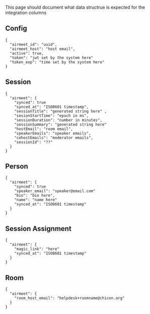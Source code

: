 This page should document what data structrue is expected for the integration columns

## Config

    {
      "airmeet_id": "uuid",
      "airmeet_host": "host email",
      "active": true,
      "token": "jwt set by the system here"
      "token_exp": "time set by the system here"
    }

## Session

    {
      "airmeet": {
        "synced": true
        "synced_at": "ISO8601 timestamp",
        "sessionTitle": "generated string here" ,
        "sesionStartTime": "epoch in ms",
        "sessionDuration": "number in minutes",
        "sessionSummary": "generated string here"
        "hostEmail": "room email",
        "speakerEmails": "speaker emails",
        "cohostEmails": "moderator emails",
        "sessionId": "??"
      }
    }

## Person

    {
      "airmeet": {
        "synced": true
        "speaker_email": "speaker@email.com"
        "bio": "bio here",
        "name": "name here"
        "synced_at": "ISO8601 timestamp"
      }
    }

## Session Assignment

    {
      "airmeet": {
        "magic_link": "here"
        "synced_at": "ISO8601 timestamp"
      }
    }

## Room

    {
      "airmeet": {
        "room_host_email": "helpdesk+roomname@chicon.org"
      }
    }
